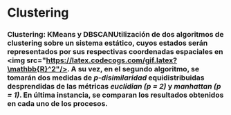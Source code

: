 # Clustering
### Clustering: KMeans y DBSCANUtilización de dos algoritmos de **clustering** sobre un sistema estático, cuyos estados serán representados por sus respectivas coordenadas espaciales en &lt;img src="https://latex.codecogs.com/gif.latex?\mathbb{R}^2"/>. A su vez, en el segundo algoritmo, se tomarán dos medidas de *p-disimilaridad* equidistribuidas desprendidas de las métricas *euclidian (p = 2)* y *manhattan (p = 1)*. En última instancia, se comparan los resultados obtenidos en cada uno de los procesos.

